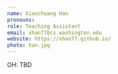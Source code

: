 ```yaml
---
name: Xiaochuang Han
pronouns: 
role: Teaching Assistant
email: xhan77@cs.washington.edu
website: https://xhan77.github.io/
photo: han.jpg
---
```


OH: TBD
